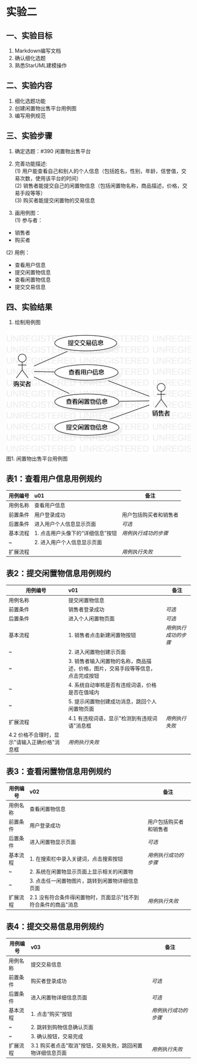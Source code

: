 # 实验二

## 一、实验目标

1. Markdown编写文档
2. 确认细化选题
3. 熟悉StarUML建模操作

## 二、实验内容

1. 细化选题功能
2. 创建闲置物出售平台用例图
3. 编写用例规范

## 三、实验步骤

1. 确定选题：#390 闲置物出售平台
2. 完善功能描述:  
(1) 用户能查看自己和别人的个人信息（包括姓名，性别，年龄，信誉值，交易次数，使用该平台的时间）  
(2) 销售者能提交自己的闲置物信息（包括闲置物名称，商品描述，价格，交易手段等等）  
(3) 购买者能提交闲置物的交易信息

3. 画用例图：  
(1) 参与者： 
- 销售者
- 购买者

(2) 用例：
- 查看用户信息
- 提交闲置物信息
- 查看闲置物信息
- 提交交易信息

## 四、实验结果

1. 绘制用例图

![UML图](./UseCaseDiagram1.jpg)  
图1. 闲置物出售平台用例图

## 表1：查看用户信息用例规约  

用例编号  | u01 | 备注  
-|:-|-  
用例名称  | 查看用户信息  |   
前置条件  | 用户登录成功  | 用户包括购买者和销售者
后置条件  | 进入用户个人信息显示页面  | *可选*   
基本流程  | 1. 点击用户头像下的“详细信息”按钮 |*用例执行成功的步骤*    
~| 2. 进入用户个人信息显示页面 |
扩展流程  |   |*用例执行失败*    

## 表2：提交闲置物信息用例规约  

用例编号  | v01 | 备注  
-|:-|-  
用例名称  | 提交闲置物信息  |   
前置条件  | 销售者登录成功  | *可选*   
后置条件  | 进入个人闲置物页面 | *可选*   
基本流程  | 1. 销售者点击新建闲置物按钮  |*用例执行成功的步骤*    
~| 2. 进入闲置物创建示页面 |
~| 3. 销售者输入闲置物的名称，商品描述，价格，图片，交易手段等等信息，点击完成按钮 |
~| 4. 系统自动审核是否有违规词语，价格是否在值域内 |
~| 5. 提示闲置物创建成功消息，跳回个人闲置物页面 |
扩展流程  | 4.1 有违规词语，显示"检测到有违规词语"消息框 |*用例执行失败* 
 | 4.2 价格不合理时，显示"请输入正确价格"消息框 |*用例执行失败* 



## 表3：查看闲置物信息用例规约  

用例编号  | v02 | 备注  
-|:-|-  
用例名称  | 查看闲置物信息  |   
前置条件  | 用户登录成功  | 用户包括购买者和销售者 
后置条件  | 进入闲置物显示页面 | *可选*   
基本流程  | 1. 在搜索栏中录入关键词，点击搜索按钮 |*用例执行成功的步骤*   
~| 2. 系统在闲置物显示页面上显示相关的闲置物 |
~| 3. 点击任一闲置物图片，跳转到闲置物详细信息页面 |
扩展流程  | 2.1 没有符合条件得闲置物时，页面显示"找不到符合条件的商品"消息 |*用例执行失败*  


## 表4：提交交易信息用例规约  

用例编号  | v03 | 备注  
-|:-|-  
用例名称  | 提交交易信息  |   
前置条件  | 购买者登录成功  | *可选*   
后置条件  | 进入闲置物详细信息页面 | *可选*   
基本流程  | 1. 点击“购买”按钮 |*用例执行成功的步骤*    
~| 2. 跳转到购物信息确认页面 |
~| 3. 确认按钮，交易完成 |
扩展流程  | 3.1 购买者点击"取消"按钮，交易失败，跳回闲置物详细信息页面 |*用例执行失败*  
